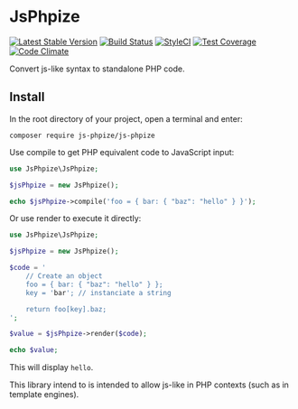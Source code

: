 # JsPhpize
[![Latest Stable Version](https://poser.pugx.org/pug-php/js-phpize/v/stable.png)](https://packagist.org/packages/pug-php/js-phpize)
[![Build Status](https://travis-ci.org/pug-php/js-phpize.svg?branch=master)](https://travis-ci.org/pug-php/js-phpize)
[![StyleCI](https://styleci.io/repos/65670436/shield?style=flat)](https://styleci.io/repos/65670436)
[![Test Coverage](https://codeclimate.com/github/pug-php/js-phpize/badges/coverage.svg)](https://codecov.io/github/pug-php/js-phpize?branch=master)
[![Code Climate](https://codeclimate.com/github/pug-php/js-phpize/badges/gpa.svg)](https://codeclimate.com/github/pug-php/js-phpize)

Convert js-like syntax to standalone PHP code.

## Install
In the root directory of your project, open a terminal and enter:
```shell
composer require js-phpize/js-phpize
```

Use compile to get PHP equivalent code to JavaScript input:
```php
use JsPhpize\JsPhpize;

$jsPhpize = new JsPhpize();

echo $jsPhpize->compile('foo = { bar: { "baz": "hello" } }');
```

Or use render to execute it directly:
```php
use JsPhpize\JsPhpize;

$jsPhpize = new JsPhpize();

$code = '
    // Create an object
    foo = { bar: { "baz": "hello" } };
    key = 'bar'; // instanciate a string

    return foo[key].baz;
';

$value = $jsPhpize->render($code);

echo $value;
```

This will display ```hello```.

This library intend to is intended to allow js-like in PHP contexts (such as in template engines).
